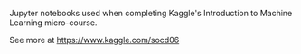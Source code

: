 Jupyter notebooks used when completing Kaggle's Introduction to Machine Learning micro-course.

See more at https://www.kaggle.com/socd06
